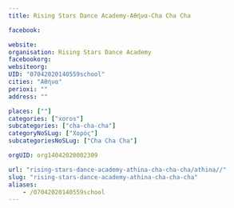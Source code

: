 ```yaml
---
title: Rising Stars Dance Academy-Αθήνα-Cha Cha Cha

facebook:

website:
organisation: Rising Stars Dance Academy
facebookorg:
websiteorg:
UID: "07042020140559school"
cities: "Αθήνα"
perioxi: ""
address: ""

places: [""]
categories: ["xoros"]
subcategories: ["cha-cha-cha"]
categoryNoSLug: ["Χορός"]
subcategoriesNoSLug: ["Cha Cha Cha"]

orgUID: org14042020002309

url: "rising-stars-dance-academy-athina-cha-cha-cha/athina//"
slug: "rising-stars-dance-academy-athina-cha-cha-cha"
aliases:
    - /07042020140559school
---
```





